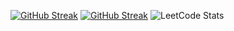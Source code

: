 [![GitHub Streak](https://streak-stats.demolab.com?user=rdnt42&theme=tokyonight)](https://git.io/streak-stats)
[![GitHub Streak](https://streak-stats.demolab.com?user=rdnt42&theme=dark)](https://git.io/streak-stats)
![LeetCode Stats](https://leetcode.card.workers.dev/radiant42?theme=dark&font=baloo&extension=null)
